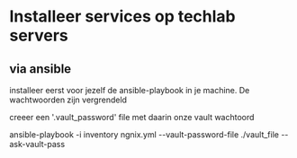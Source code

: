 # Installeer services op techlab servers

## via ansible

installeer eerst voor jezelf de ansible-playbook in je machine.
De wachtwoorden zijn vergrendeld

creeer een '.vault_password' file met daarin onze vault wachtoord

ansible-playbook -i inventory ngnix.yml --vault-password-file ./vault_file --ask-vault-pass
